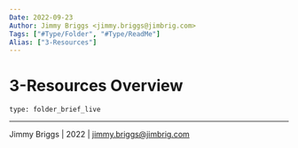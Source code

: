 ```yaml
---
Date: 2022-09-23
Author: Jimmy Briggs <jimmy.briggs@jimbrig.com>
Tags: ["#Type/Folder", "#Type/ReadMe"]
Alias: ["3-Resources"]
---
```


# 3-Resources Overview

 
```ccard
type: folder_brief_live
```
 

***

Jimmy Briggs | 2022 | <jimmy.briggs@jimbrig.com>



